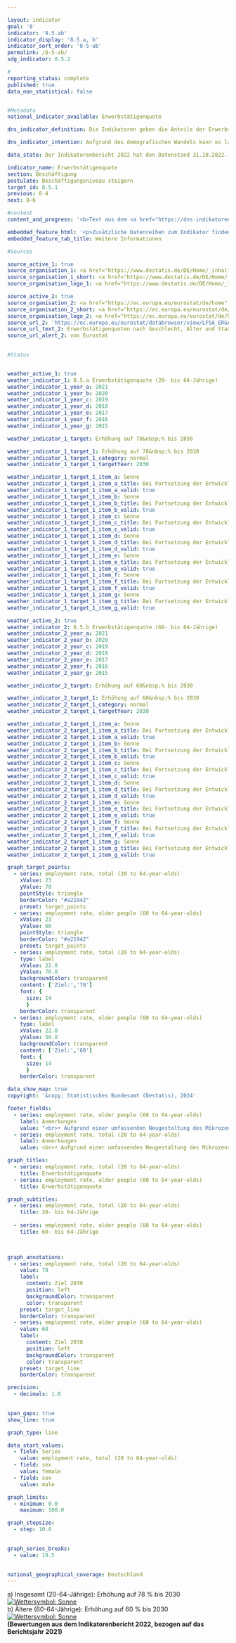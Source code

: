```yaml
---

layout: indicator        
goal: '8'        
indicator: '8.5.ab'        
indicator_display: '8.5.a, b'        
indicator_sort_order: '8-5-ab'        
permalink: /8-5-ab/        
sdg_indicator: 8.5.2        

#
reporting_status: complete        
published: true        
data_non_statistical: false        


#Metadata        
national_indicator_available: Erwerbstätigenquote        

dns_indicator_definition: Die Indikatoren geben die Anteile der Erwerbstätigen im Alter von 20&nbsp;bis 64&nbsp;Jahren (8.5.a) und im Alter von 60&nbsp;bis 64&nbsp;Jahren (8.5.b) jeweils gemessen an der Gesamtbevölkerung derselben Altersklasse an.        

dns_indicator_intention: Aufgrund des demografischen Wandels kann es langfristig zu einem Mangel an Fachkräften in Deutschland kommen. Gleichzeitig droht eine zunehmende Unterfinanzierung der sozialen Sicherungssysteme. Das vorhandene Arbeitskräftepotenzial ist daher künftig besser auszuschöpfen. Die Erwerbstätigenquote, das heißt der Anteil der Erwerbstätigen an der Bevölkerung im erwerbsfähigen Alter (20- bis 64-Jährige), soll bis zum Jahr 2030&nbsp;auf 78&nbsp;% erhöht werden. Außerdem ist es das Ziel der Bundesregierung, dass bis 2030&nbsp;die Erwerbstätigenquote der Älteren (60- bis 64-Jährige) 60&nbsp;% beträgt.        

data_state: Der Indikatorenbericht 2022 hat den Datenstand 31.10.2022. Die Daten auf dieser Plattform werden regelmäßig aktualisiert, sodass online aktuellere Daten verfügbar sein können als im <a href="https://dns-indikatoren.de/publications_reports/">Indikatorenbericht 2022</a> veröffentlicht.        

indicator_name: Erwerbstätigenquote        
section: Beschäftigung        
postulate: Beschäftigungsniveau steigern        
target_id: 8.5.1        
previous: 8-4        
next: 8-6        

#content         
content_and_progress: '<b>Text aus dem <a href="https://dns-indikatoren.de/publications_reports/">Indikatorenbericht 2022&nbsp;</a></b><br><br>Datenquelle der Indikatoren ist die <abbr title="Europäische Union" tabindex="0">EU</abbr>-Arbeitskräfteerhebung, die in Deutschland in den Mikrozensus integriert ist. Die Arbeitskräfteerhebung findet unterjährig statt und wird von der europäischen Statistikbehörde <abbr title="European Statistical Office (Statistisches Amt der Europäischen Union)" tabindex="0">Eurostat</abbr> zunächst zu Quartalsergebnissen zusammengefasst und anschließend zu Jahresdurchschnittswerten verdichtet. Sie deckt die in privaten Haushalten lebende Bevölkerung ab, schließt jedoch Personen in Gemeinschaftsunterkünften aus. Die im Rahmen der Arbeitskräfteerhebung betrachtete erwerbstätige Bevölkerung besteht aus Personen im Alter ab 15&nbsp;Jahren, die während der Referenzwoche mindestens eine Stunde eine Tätigkeit gegen Entgelt ausgeübt haben oder als unbezahlt mithelfende Familienangehörige tätig waren. Eingeschlossen sind auch Personen, die nur vorübergehend nicht gearbeitet haben, weil sie zum Beispiel wegen Urlaub oder Krankheit abwesend waren. Zu beachten ist, dass es im Zeitablauf bei der Arbeitskräfteerhebung (zum Beispiel Anpassung an Ergebnisse des Zensus 2011) und mit der Neuregelung des Mikrozensus 2020&nbsp;Änderungen gab, die Einfluss auf die zeitliche Vergleichbarkeit der dargestellten Zeitreihen haben.<br><br>Die Erwerbstätigenquote insgesamt (20- bis 64-Jährige) stieg von 68,7&nbsp;% im Jahr 2000&nbsp;um 10,9&nbsp;Prozentpunkte auf 79,6&nbsp;% im Jahr 2021. Der Zielwert von 78,0&nbsp;% für 2030&nbsp;wird bereits seit 2015&nbsp;erreicht. Die Erwerbstätigenquote bei den Älteren (60- bis 64-Jährige) nahm deutlich von 19,6&nbsp;% im Jahr 2000&nbsp;um 41,5&nbsp;Prozentpunkte auf 61,1&nbsp;% im Jahr 2021&nbsp;zu. Die Quote der Männer in dieser Altersgruppe hatte sich dabei um 38,5&nbsp;Prozentpunkte auf 65,7&nbsp;% mehr als verdoppelt. Die Quote der Frauen verfünffachte sich sogar fast von 12,1&nbsp;auf 56,7&nbsp;%. Der angestrebte Anteil von 60&nbsp;% bei Älteren wird seit 2018&nbsp;jeweils erreicht und damit ebenfalls vor der in der Deutschen Nachhaltigkeitsstrategie gesetzten Frist.<br><br>Die Erwerbstätigenquoten von Frauen und Männern insgesamt entwickelten sich seit 2000&nbsp;in dieselbe Richtung, jedoch in unterschiedlichem Umfang. Die Quote stieg bei den 20- bis 64-jährigen Männern im betrachteten Zeitraum um 6,7&nbsp;Prozentpunkte auf 83,2&nbsp;%, bei den Frauen dagegen um 15,2&nbsp;Prozentpunkte auf 75,9&nbsp;% und damit deutlich stärker, aber auch von einem niedrigeren Niveau aus. Bei einer Bewertung des Anstiegs der Erwerbstätigenquote der Frauen ist zu berücksichtigen, dass die Erhöhung der Quote mit einer Zunahme der Teilzeitbeschäftigung einherging. Im Jahr 2000&nbsp;waren 61,5&nbsp;% der Frauen in Vollzeit und 38,5&nbsp;% in Teilzeit tätig. Im Jahr 2021&nbsp;lagen die Anteile bei 52,3&nbsp;% in Vollzeit und 47,7&nbsp;% in Teilzeit. Im Vergleich dazu reduzierte sich der Anteil der Männer, die in Vollzeit tätig sind, von 95,7&nbsp;% im Jahr 2000&nbsp;auf 89,8&nbsp;% in 2021.<br><br>Bei einer Differenzierung der Erwerbstätigenquote nach Altersgruppen zeigten sich unterschiedliche Tendenzen. Bei der Gruppe der 20- bis 24-Jährigen erhöhte sich die Erwerbstätigenquote von 2000&nbsp;bis 2021&nbsp;nur marginal um 2,4&nbsp;Prozentpunkte auf 67,2&nbsp;%. In der Altersgruppe der 25- bis 59-Jährigen stieg diese hingegen um 7,7&nbsp;Prozentpunkte auf 83,9&nbsp;%. Das geringere Erwerbsniveau in der Altersgruppe der 20- bis 24-Jährigen ist bedingt durch Ausbildungszeiten an Schulen und Hochschulen, wodurch sich der Eintritt in das Berufsleben verschiebt.'        

embedded_feature_html: '<p>Zusätzliche Datenreihen zum Indikator finden Sie <a href="https://dnsTestEnvironment.github.io/dns-indicators/public/AddInfos/de/8_5_ab.pdf" target="_blank" >hier</a>.</p><br><small>Hinweis: PDF-Dokumente können Sie sich (je nach Browsereinstellung) direkt in Ihrem Browser anzeigen lassen oder Sie laden das PDF-Dokument herunter und öffnen es mit einem PDF-Reader Ihrer Wahl. Eine Anleitung wie Sie für ausgewählte Browser die entsprechende Einstellung ändern können, finden Sie <a href="https://dns-indikatoren.de/guidance/">hier</a>.</small>'
embedded_feature_tab_title: Weitere Informationen        

#Sources        

source_active_1: true
source_organisation_1: <a href="https://www.destatis.de/DE/Home/_inhalt.html" target="_blank">Statistisches Bundesamt</a>
source_organisation_1_short: <a href="https://www.destatis.de/DE/Home/_inhalt.html" target="_blank">Statistisches Bundesamt</a>
source_organisation_logo_1: <a href="https://www.destatis.de/DE/Home/_inhalt.html" target="_blank"><img src="https://dnsTestEnvironment.github.io/dns-indicators/public/OrgImgDe/destatis.png" alt="Statistisches Bundesamt" title=" Klicken Sie hier um zur Homepage der Organisation Statistisches Bundesamt zu gelangen." style="height:60px; width:148px; border:transparent"/></a>

source_active_2: true
source_organisation_2: <a href="https://ec.europa.eu/eurostat/de/home" target="_blank" onclick="return confirm_alert('von Eurostat', 'De')">Eurostat</a>
source_organisation_2_short: <a href="https://ec.europa.eu/eurostat/de/home" target="_blank" onclick="return confirm_alert('von Eurostat', 'De')">Eurostat</a>
source_organisation_logo_2: <a href="https://ec.europa.eu/eurostat/de/home" target="_blank" onclick="return confirm_alert('von Eurostat', 'De')"><img src="https://dnsTestEnvironment.github.io/dns-indicators/public/OrgImgDe/eurostat.png" alt="Eurostat" title=" Klicken Sie hier um zur Homepage der Organisation Eurostat zu gelangen." style="height:60px; width:148px; border:transparent"/></a>
source_url_2: 'https://ec.europa.eu/eurostat/databrowser/view/LFSA_ERGAN__custom_6067281/default/table?lang=de'
source_url_text_2: Erwerbstätigenquoten nach Geschlecht, Alter und Staatsangehörigkeit
source_url_alert_2: von Eurostat
        

#Status        


weather_active_1: true
weather_indicator_1: 8.5.a Erwerbstätigenquote (20- bis 64-Jährige)
weather_indicator_1_year_a: 2021
weather_indicator_1_year_b: 2020
weather_indicator_1_year_c: 2019
weather_indicator_1_year_d: 2018
weather_indicator_1_year_e: 2017
weather_indicator_1_year_f: 2016
weather_indicator_1_year_g: 2015

weather_indicator_1_target: Erhöhung auf 78&nbsp;% bis 2030

weather_indicator_1_target_1: Erhöhung auf 78&nbsp;% bis 2030
weather_indicator_1_target_1_category: normal
weather_indicator_1_target_1_targetYear: 2030

weather_indicator_1_target_1_item_a: Sonne
weather_indicator_1_target_1_item_a_title: Bei Fortsetzung der Entwicklung aus 2021 wäre der Zielwert erreicht oder um weniger als 5&nbsp;% der Differenz zwischen Zielwert und dem Wert aus 2021 verfehlt worden.
weather_indicator_1_target_1_item_a_valid: true
weather_indicator_1_target_1_item_b: Sonne
weather_indicator_1_target_1_item_b_title: Bei Fortsetzung der Entwicklung aus 2020 wäre der Zielwert erreicht oder um weniger als 5&nbsp;% der Differenz zwischen Zielwert und dem Wert aus 2020 verfehlt worden.
weather_indicator_1_target_1_item_b_valid: true
weather_indicator_1_target_1_item_c: Sonne
weather_indicator_1_target_1_item_c_title: Bei Fortsetzung der Entwicklung aus 2019 wäre der Zielwert erreicht oder um weniger als 5&nbsp;% der Differenz zwischen Zielwert und dem Wert aus 2019 verfehlt worden.
weather_indicator_1_target_1_item_c_valid: true
weather_indicator_1_target_1_item_d: Sonne
weather_indicator_1_target_1_item_d_title: Bei Fortsetzung der Entwicklung aus 2018 wäre der Zielwert erreicht oder um weniger als 5&nbsp;% der Differenz zwischen Zielwert und dem Wert aus 2018 verfehlt worden.
weather_indicator_1_target_1_item_d_valid: true
weather_indicator_1_target_1_item_e: Sonne
weather_indicator_1_target_1_item_e_title: Bei Fortsetzung der Entwicklung aus 2017 wäre der Zielwert erreicht oder um weniger als 5&nbsp;% der Differenz zwischen Zielwert und dem Wert aus 2017 verfehlt worden.
weather_indicator_1_target_1_item_e_valid: true
weather_indicator_1_target_1_item_f: Sonne
weather_indicator_1_target_1_item_f_title: Bei Fortsetzung der Entwicklung aus 2016 wäre der Zielwert erreicht oder um weniger als 5&nbsp;% der Differenz zwischen Zielwert und dem Wert aus 2016 verfehlt worden.
weather_indicator_1_target_1_item_f_valid: true
weather_indicator_1_target_1_item_g: Sonne
weather_indicator_1_target_1_item_g_title: Bei Fortsetzung der Entwicklung aus 2015 wäre der Zielwert erreicht oder um weniger als 5&nbsp;% der Differenz zwischen Zielwert und dem Wert aus 2015 verfehlt worden.
weather_indicator_1_target_1_item_g_valid: true

weather_active_2: true
weather_indicator_2: 8.5.b Erwerbstätigenquote (60- bis 64-Jährige)
weather_indicator_2_year_a: 2021
weather_indicator_2_year_b: 2020
weather_indicator_2_year_c: 2019
weather_indicator_2_year_d: 2018
weather_indicator_2_year_e: 2017
weather_indicator_2_year_f: 2016
weather_indicator_2_year_g: 2015

weather_indicator_2_target: Erhöhung auf 60&nbsp;% bis 2030

weather_indicator_2_target_1: Erhöhung auf 60&nbsp;% bis 2030
weather_indicator_2_target_1_category: normal
weather_indicator_2_target_1_targetYear: 2030

weather_indicator_2_target_1_item_a: Sonne
weather_indicator_2_target_1_item_a_title: Bei Fortsetzung der Entwicklung aus 2021 wäre der Zielwert erreicht oder um weniger als 5&nbsp;% der Differenz zwischen Zielwert und dem Wert aus 2021 verfehlt worden.
weather_indicator_2_target_1_item_a_valid: true
weather_indicator_2_target_1_item_b: Sonne
weather_indicator_2_target_1_item_b_title: Bei Fortsetzung der Entwicklung aus 2020 wäre der Zielwert erreicht oder um weniger als 5&nbsp;% der Differenz zwischen Zielwert und dem Wert aus 2020 verfehlt worden.
weather_indicator_2_target_1_item_b_valid: true
weather_indicator_2_target_1_item_c: Sonne
weather_indicator_2_target_1_item_c_title: Bei Fortsetzung der Entwicklung aus 2019 wäre der Zielwert erreicht oder um weniger als 5&nbsp;% der Differenz zwischen Zielwert und dem Wert aus 2019 verfehlt worden.
weather_indicator_2_target_1_item_c_valid: true
weather_indicator_2_target_1_item_d: Sonne
weather_indicator_2_target_1_item_d_title: Bei Fortsetzung der Entwicklung aus 2018 wäre der Zielwert erreicht oder um weniger als 5&nbsp;% der Differenz zwischen Zielwert und dem Wert aus 2018 verfehlt worden.
weather_indicator_2_target_1_item_d_valid: true
weather_indicator_2_target_1_item_e: Sonne
weather_indicator_2_target_1_item_e_title: Bei Fortsetzung der Entwicklung aus 2017 wäre der Zielwert erreicht oder um weniger als 5&nbsp;% der Differenz zwischen Zielwert und dem Wert aus 2017 verfehlt worden.
weather_indicator_2_target_1_item_e_valid: true
weather_indicator_2_target_1_item_f: Sonne
weather_indicator_2_target_1_item_f_title: Bei Fortsetzung der Entwicklung aus 2016 wäre der Zielwert erreicht oder um weniger als 5&nbsp;% der Differenz zwischen Zielwert und dem Wert aus 2016 verfehlt worden.
weather_indicator_2_target_1_item_f_valid: true
weather_indicator_2_target_1_item_g: Sonne
weather_indicator_2_target_1_item_g_title: Bei Fortsetzung der Entwicklung aus 2015 wäre der Zielwert erreicht oder um weniger als 5&nbsp;% der Differenz zwischen Zielwert und dem Wert aus 2015 verfehlt worden.
weather_indicator_2_target_1_item_g_valid: true        

graph_target_points:
  - series: employment rate, total (20 to 64-year-olds)
    xValue: 23
    yValue: 78
    pointStyle: triangle
    borderColor: "#a21942"
    preset: target_points
  - series: employment rate, older people (60 to 64-year-olds)
    xValue: 23
    yValue: 60
    pointStyle: triangle
    borderColor: "#a21942"
    preset: target_points
  - series: employment rate, total (20 to 64-year-olds)
    type: label
    xValue: 22.8
    yValue: 70.0
    backgroundColor: transparent
    content: ['Ziel:','78']
    font: {
      size: 14
      }
    borderColor: transparent
  - series: employment rate, older people (60 to 64-year-olds)
    type: label
    xValue: 22.8
    yValue: 50.0
    backgroundColor: transparent
    content: ['Ziel:','60']
    font: {
      size: 14
      }
    borderColor: transparent        

data_show_map: true        
copyright: '&copy; Statistisches Bundesamt (Destatis), 2024'        

footer_fields:
  - series: employment rate, older people (60 to 64-year-olds)
    label: Anmerkungen
    value: "<br>• Aufgrund einer umfassenden Neugestaltung des Mikrozensus ist ein Vergleich der Daten des Erhebungsjahres 2020&nbsp;mit den Vorjahren nur eingeschränkt möglich (Zeitreihenbruch).<br>• Die Ergebnisse ab 2011, 2012&nbsp;und 2020&nbsp;sind jeweils nur eingeschränkt mit den Vorjahren vergleichbar.<br>• Bundesländer: <br>&nbsp;&nbsp;- Sonderauswertung basierend auf Daten folgender Datenquelle: Statistische Ämter des Bundes und der Länder.<br>• Bremen:<br>&nbsp;&nbsp;- Männer 2010&nbsp;eingeschränkter Aussagewert.<br>&nbsp;&nbsp;- Frauen 2010&nbsp;bis 2012&nbsp;sowie 2015&nbsp;eingeschränkter Aussagewert.<br>• Saarland: <br>&nbsp;&nbsp;- Frauen 2010&nbsp;eingeschränkter Aussagewert."
  - series: employment rate, total (20 to 64-year-olds)
    label: Anmerkungen
    value: <br>• Aufgrund einer umfassenden Neugestaltung des Mikrozensus ist ein Vergleich der Daten des Erhebungsjahres 2020&nbsp;mit den Vorjahren nur eingeschränkt möglich (Zeitreihenbruch).<br>• Die Ergebnisse ab 2011, 2012&nbsp;und 2020&nbsp;sind jeweils nur eingeschränkt mit den Vorjahren vergleichbar.        

graph_titles: 
  - series: employment rate, total (20 to 64-year-olds)
    title: Erwerbstätigenquote
  - series: employment rate, older people (60 to 64-year-olds)
    title: Erwerbstätigenquote        

graph_subtitles: 
  - series: employment rate, total (20 to 64-year-olds)
    title: 20- bis 64-Jährige
    
  - series: employment rate, older people (60 to 64-year-olds)
    title: 60- bis 64-Jährige
            


graph_annotations:
  - series: employment rate, total (20 to 64-year-olds)
    value: 78
    label:
      content: Ziel 2030
      position: left
      backgroundColor: transparent
      color: transparent
    preset: target_line
    borderColor: transparent
  - series: employment rate, older people (60 to 64-year-olds)
    value: 60
    label:
      content: Ziel 2030
      position: left
      backgroundColor: transparent
      color: transparent
    preset: target_line
    borderColor: transparent        

precision: 
  - decimals: 1.0
            

span_gaps: true        
show_line: true        

graph_type: line        

data_start_values: 
  - field: Series
    value: employment rate, total (20 to 64-year-olds)
  - field: sex
    value: female
  - field: sex
    value: male        

graph_limits: 
  - minimum: 0.0
    maximum: 100.0        

graph_stepsize: 
  - step: 10.0
            

graph_series_breaks: 
  - value: 19.5
                            

national_geographical_coverage: Deutschland                
---
```



<div>
  <div class="my-header">
    <label class="default">a) Insgesamt (20-64-Jährige): Erhöhung auf 78&nbsp;% bis 2030
      <a href="https://dnsTestEnvironment.github.io/dns-indicators/status"><img src="https://sdg-indikatoren.de/public/Wettersymbole/Sonne.png" title="Bei Fortsetzung der Entwicklung aus 2021 wäre der Zielwert erreicht oder um weniger als 5&nbsp;% der Differenz zwischen Zielwert und dem Wert aus 2021 verfehlt worden." alt="Wettersymbol: Sonne"/>
      </a>
    </label>
  </div>
</div>
<div>
  <div class="my-header">
    <label class="default">b) Ältere (60-64-Jährige): Erhöhung auf 60&nbsp;% bis 2030
      <a href="https://dnsTestEnvironment.github.io/dns-indicators/status"><img src="https://sdg-indikatoren.de/public/Wettersymbole/Sonne.png" title="Bei Fortsetzung der Entwicklung aus 2021 wäre der Zielwert erreicht oder um weniger als 5&nbsp;% der Differenz zwischen Zielwert und dem Wert aus 2021 verfehlt worden." alt="Wettersymbol: Sonne"/>
      </a>
    </label>
  </div>
</div>
<div class="my-header-note">
  <label class="default"><b>(Bewertungen aus dem Indikatorenbericht 2022, bezogen auf das Berichtsjahr 2021)
  </b></label>
</div>